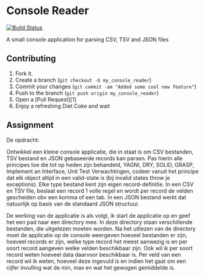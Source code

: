 Console Reader  
===========

[![Build Status](https://travis-ci.org/rickvanschalkwijk/console_reader.svg?branch=develop)](https://travis-ci.org/rickvanschalkwijk/console_reader)

A small console application for parsing CSV, TSV and JSON files

Contributing
------------

1. Fork it.
2. Create a branch (`git checkout -b my_console_reader`)
3. Commit your changes (`git commit -am "Added some cool new feature"`)
4. Push to the branch (`git push origin my_console_reader`)
5. Open a [Pull Request][1]
6. Enjoy a refreshing Diet Coke and wait


Assignment
----------
De opdracht:

Ontwikkel een kleine console applicatie, die in staat is om CSV bestanden, TSV bestand en JSON gebaseerde records kan parsen. 
Pas hierin alle principes toe die tot op heden zijn behandeld, YAGNI, DRY, SOLID, GRASP, Implement an Interface, Unit Test Verwachtingen, codeer vanuit het principe dat elk object altijd in een valid-state is (bij invalid states throw je exceptions). 
Elke type bestand kent zijn eigen record-definitie. In een CSV en TSV file, beslaat een record 1 volle regel en wordt per record de velden gescheiden obv een komma of een tab. In een JSON bestand werkt dat natuurlijk op basis van de standaard JSON structuur.

De werking van de applicatie is als volgt, ik start de applicatie op en geef het een pad naar een directory mee. 
In deze directory staan verschillende bestanden, die uitgelezen moeten worden. Na het uitlezen van de directory moet de applicatie op de console weergeven hoeveel bestanden er zijn, hoeveel records er zijn, welke type record het meest aanwezig is en per soort record aangeven welke velden beschikbaar zijn. 
Ook wil ik per soort record weten hoeveel data daarvoor beschikbaar is. Per veld van een record wil ik weten, hoeveel deze ingevuld is en indien het gaat om een cijfer invulling wat de min, max en wat het gewogen gemiddelde is.
